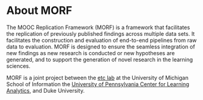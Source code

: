 # About MORF

The MOOC Replication Framework (MORF) is a framework that facilitates the replication of previously published findings across multiple data sets. It facilitates the construction and evaluation of end-to-end pipelines from raw data to evaluation. MORF is designed to ensure the seamless integration of new findings as new research is conducted or new hypotheses are generated, and to support the generation of novel research in the learning sciences.

MORF is a joint project between the [etc lab](http://edtech.labs.si.umich.edu/) at the University of Michigan School of Information the [University of Pennsylvania Center for Learning Analytics](http://radix.www.upenn.edu/learninganalytics/), and Duke University.
